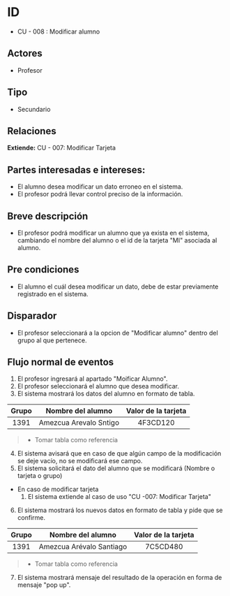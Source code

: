 # ID
- CU - 008 : Modificar alumno
   
## Actores
 * Profesor
    
## Tipo 
 * Secundario

## Relaciones
**Extiende:** CU - 007: Modificar Tarjeta

## Partes interesadas e intereses:
- El alumno desea modificar un dato erroneo en el sistema.
- El profesor podrá llevar control preciso de la información.
  
## Breve descripción
- El profesor podrá modificar un alumno que ya exista en el sistema, cambiando el nombre del alumno o el id de la tarjeta "MI" asociada al alumno.

## Pre condiciones
- El alumno el cuál desea modificar un dato, debe de estar previamente registrado en el sistema.

## Disparador
- El profesor seleccionará a la opcion de "Modificar alumno" dentro del grupo al que pertenece.

## Flujo normal de eventos
1. El profesor ingresará al apartado "Moificar Alumno".
2. El profesor seleccionará el alumno que desea modificar.
3. El sistema mostrará los datos del alumno en formato de tabla.

| Grupo | Nombre del alumno| Valor de la tarjeta|
|:----:|:----:|:----:|
|1391|Amezcua Arevalo Sntigo|4F3CD120|
> * Tomar tabla como referencia

4. El sistema avisará que en caso de que algún campo de la modificación se deje vacío, no se modificará ese campo.
5. El sistema solicitará el dato del alumno que se modificará (Nombre o tarjeta o grupo)
 - En caso de modificar tarjeta
    1. El sistema extiende al caso de uso "CU -007: Modificar Tarjeta"
6. El sistema mostrará los nuevos datos en formato de tabla y pide que se confirme.

| Grupo | Nombre del alumno| Valor de la tarjeta|
|:----:|:----:|:----:|
|1391|Amezcua Arévalo Santiago|7C5CD480|
> * Tomar tabla como referencia

7. El sistema mostrará mensaje del resultado de la operación en forma de mensaje "pop up".

